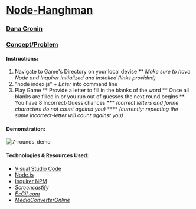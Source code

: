 # [Node-Hanghman]()
### [Dana Cronin](https://decronin.github.io/)

### [Concept/Problem](https://github.com/UCF-Coding-Boot-Camp/UCF-LKM-FSF-PT-08-2019-U-C/blob/master/11-js-constructors/02-Homework/Instructions/HomeworkInstructions.md)

#### Instructions:
1) Navigate to Game's Directory on your local devise 
  **  _Make sure to have Node and Inquirer initialized and installed (links provided)_
2) "node index.js" + _Enter_ into command line
3) Play Game
  ** Provide a letter to fill in the blanks of the word
  ** Once all blanks are filled in or you run out of guesses the next round begins
  ** You have 8 Incorrect-Guess chances 
  *** _(correct letters and forine characters do not count against you)_
  **** _(currently: repeating the same incorrect-letter will count against you)_

#### Demonstration:
![7-rounds_demo](./demo1.gif)

#### Technologies & Resources Used:
* [Visual Studio Code](https://code.visualstudio.com/)
* [Node.js](https://nodejs.org/en/)
* [Inquirer NPM](https://www.npmjs.com/package/inquirer)
* _[Screencastify](https://www.screencastify.com/)_
* _[EzGif.com](https://ezgif.com/)_
* _[MediaConverterOnline](https://www.mediaconverteronline.com/)_
